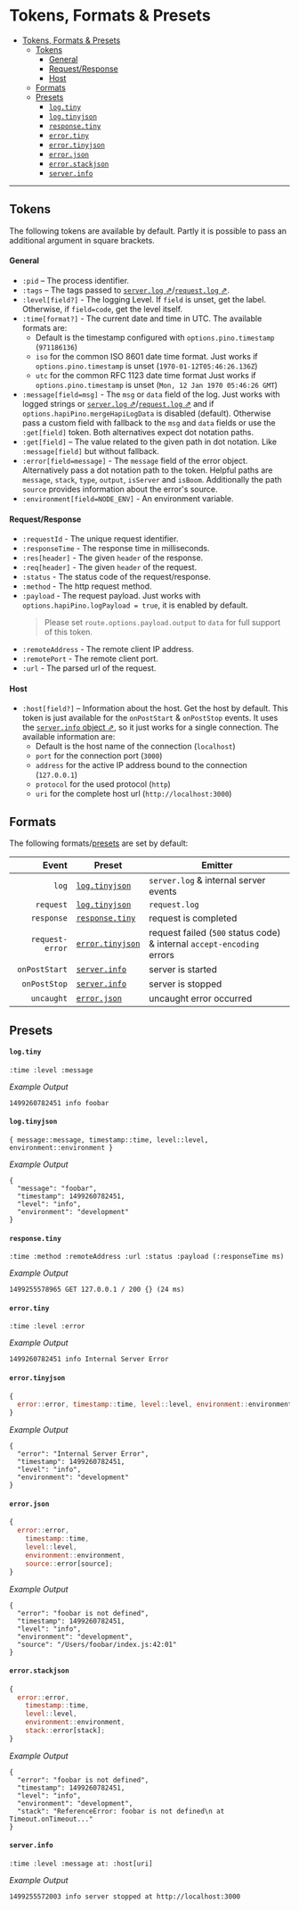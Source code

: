 # Tokens, Formats & Presets

<!-- TOC -->

- [Tokens, Formats & Presets](#tokens-formats--presets)
  - [Tokens](#tokens)
    - [General](#general)
    - [Request/Response](#requestresponse)
    - [Host](#host)
  - [Formats](#formats)
  - [Presets](#presets)
    - [`log.tiny`](#logtiny)
    - [`log.tinyjson`](#logtinyjson)
    - [`response.tiny`](#responsetiny)
    - [`error.tiny`](#errortiny)
    - [`error.tinyjson`](#errortinyjson)
    - [`error.json`](#errorjson)
    - [`error.stackjson`](#errorstackjson)
    - [`server.info`](#serverinfo)

<!-- /TOC -->

---

## Tokens

The following tokens are available by default. Partly it is possible to pass an additional argument in square brackets.

#### General

- `:pid` – The process identifier.
- `:tags` – The tags passed to [`server.log` ⇗](https://hapijs.com/api#serverlogtags-data-timestamp)/[`request.log` ⇗](https://hapijs.com/api#requestlogtags-data-timestamp).
- `:level[field?]` - The logging Level. If `field` is unset, get the label. Otherwise, if `field=code`, get the level itself.
- `:time[format?]` - The current date and time in UTC. The available formats are:<br>
  - Default is the timestamp configured with `options.pino.timestamp` (`971186136`)
  - `iso` for the common ISO 8601 date time format. Just works if `options.pino.timestamp` is unset (`1970-01-12T05:46:26.136Z`)
  - `utc` for the common RFC 1123 date time format Just works if `options.pino.timestamp` is unset (`Mon, 12 Jan 1970 05:46:26 GMT`)
- `:message[field=msg]` - The `msg` or `data` field of the log. Just works with logged strings or [`server.log` ⇗](https://hapijs.com/api#serverlogtags-data-timestamp)/[`request.log` ⇗](https://hapijs.com/api#requestlogtags-data-timestamp) and if `options.hapiPino.mergeHapiLogData` is disabled (default). Otherwise pass a custom field with fallback to the `msg` and `data` fields or use the `:get[field]` token. Both alternatives expect dot notation paths.
- `:get[field]` – The value related to the given path in dot notation. Like `:message[field]` but without fallback.
- `:error[field=message]` - The `message` field of the error object. Alternatively pass a dot notation path to the token. Helpful paths are `message`, `stack`, `type`, `output`, `isServer` and `isBoom`. Additionally the path `source` provides information about the error's source.
- `:environment[field=NODE_ENV]` - An environment variable.

#### Request/Response

- `:requestId` - The unique request identifier.
- `:responseTime` - The response time in milliseconds.
- `:res[header]` - The given `header` of the response.
- `:req[header]` - The given `header` of the request.
- `:status` - The status code of the request/response.
- `:method` - The http request method.
- `:payload` - The request payload. Just works with `options.hapiPino.logPayload = true`, it is enabled by default.
  > Please set `route.options.payload.output` to `data` for full support of this token.
- `:remoteAddress` - The remote client IP address.
- `:remotePort` - The remote client port.
- `:url` - The parsed url of the request.

#### Host

- `:host[field?]` – Information about the host. Get the host by default. This token is just available for the `onPostStart` & `onPostStop` events. It uses the [`server.info` object ⇗](https://hapijs.com/api#serverinfo), so it just works for a single connection. The available information are:<br>
  - Default is the host name of the connection (`localhost`)
  - `port` for the connection port (`3000`)
  - `address` for the active IP address bound to the connection (`127.0.0.1`)
  - `protocol` for the used protocol (`http`)
  - `uri` for the complete host url (`http://localhost:3000`)

## Formats

The following formats/[presets](#presets) are set by default:

|           Event | Preset                             | Emitter                                                                |
| --------------: | ---------------------------------- | ---------------------------------------------------------------------- |
|           `log` | [`log.tinyjson`](#logtinyjson)     | `server.log` & internal server events                                  |
|       `request` | [`log.tinyjson`](#logtinyjson)     | `request.log`                                                          |
|      `response` | [`response.tiny`](#responsetiny)   | request is completed                                                   |
| `request-error` | [`error.tinyjson`](#errortinyjson) | request failed (`500` status code) & internal `accept-encoding` errors |
|   `onPostStart` | [`server.info`](#serverinfo)       | server is started                                                      |
|    `onPostStop` | [`server.info`](#serverinfo)       | server is stopped                                                      |
|      `uncaught` | [`error.json`](#errorjson)         | uncaught error occurred                                                |

## Presets

#### `log.tiny`

```
:time :level :message
```

_Example Output_

```
1499260782451 info foobar
```

#### `log.tinyjson`

```
{ message::message, timestamp::time, level::level, environment::environment }
```

_Example Output_

```
{
  "message": "foobar",
  "timestamp": 1499260782451,
  "level": "info",
  "environment": "development"
}
```

#### `response.tiny`

```
:time :method :remoteAddress :url :status :payload (:responseTime ms)
```

_Example Output_

```
1499255578965 GET 127.0.0.1 / 200 {} (24 ms)
```

#### `error.tiny`

```
:time :level :error
```

_Example Output_

```
1499260782451 info Internal Server Error
```

#### `error.tinyjson`

```js
{
  error::error, timestamp::time, level::level, environment::environment;
}
```

_Example Output_

```
{
  "error": "Internal Server Error",
  "timestamp": 1499260782451,
  "level": "info",
  "environment": "development"
}

```

#### `error.json`

```js
{
  error::error,
    timestamp::time,
    level::level,
    environment::environment,
    source::error[source];
}
```

_Example Output_

```
{
  "error": "foobar is not defined",
  "timestamp": 1499260782451,
  "level": "info",
  "environment": "development",
  "source": "/Users/foobar/index.js:42:01"
}
```

#### `error.stackjson`

```js
{
  error::error,
    timestamp::time,
    level::level,
    environment::environment,
    stack::error[stack];
}
```

_Example Output_

```
{
  "error": "foobar is not defined",
  "timestamp": 1499260782451,
  "level": "info",
  "environment": "development",
  "stack": "ReferenceError: foobar is not defined\n at Timeout.onTimeout..."
}
```

#### `server.info`

```
:time :level :message at: :host[uri]
```

_Example Output_

```
1499255572003 info server stopped at http://localhost:3000
```

